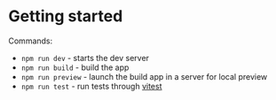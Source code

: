 # Getting started

Commands:

- `npm run dev` - starts the dev server
- `npm run build` - build the app
- `npm run preview` - launch the build app in a server for local preview
- `npm run test` - run tests through [vitest](https://vitest.dev/)

